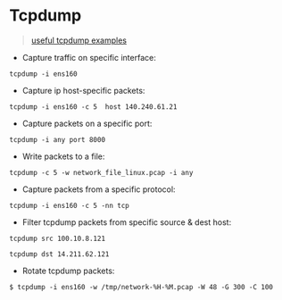 # Tcpdump
> [useful tcpdump examples](https://www.howtouselinux.com/post/10-useful-tcpdump-command-examples)

- Capture traffic on specific interface:  

`tcpdump -i ens160`

- Capture ip host-specific packets:

`tcpdump -i ens160 -c 5  host 140.240.61.21`

- Capture packets on a specific port:

`tcpdump -i any port 8000`

- Write packets to a file:

`tcpdump -c 5 -w network_file_linux.pcap -i any`

- Capture packets from a specific protocol: 

`tcpdump -i ens160 -c 5 -nn tcp`

- Filter tcpdump packets from specific source & dest host:

`tcpdump src 100.10.8.121`

`tcpdump dst 14.211.62.121`

- Rotate tcpdump packets:

`$ tcpdump -i ens160 -w /tmp/network-%H-%M.pcap -W 48 -G 300 -C 100`


